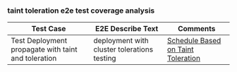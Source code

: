 ### taint toleration e2e test coverage analysis

| Test Case                                           | E2E Describe Text                           | Comments                                                                                                                                               |
|-----------------------------------------------------|---------------------------------------------|--------------------------------------------------------------------------------------------------------------------------------------------------------|
| Test Deployment propagate with taint and toleration | deployment with cluster tolerations testing | [Schedule Based on Taint Toleration](https://karmada.io/docs/next/userguide/scheduling/resource-propagating/#schedule-based-on-taints-and-tolerations) |
